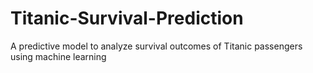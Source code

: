 # Titanic-Survival-Prediction
A predictive model to analyze survival outcomes of Titanic passengers using machine learning
